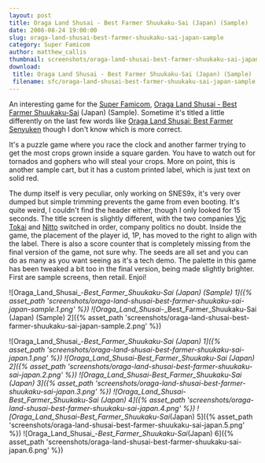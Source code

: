 ```yaml
---
layout: post
title: Oraga Land Shusai - Best Farmer Shuukaku-Sai (Japan) (Sample)
date: 2008-08-24 19:00:00
slug: oraga-land-shusai-best-farmer-shuukaku-sai-japan-sample
category: Super Famicom
author: matthew_callis
thumbnail: screenshots/oraga-land-shusai-best-farmer-shuukaku-sai-japan-sample.1.png
download:
 title: Oraga Land Shusai - Best Farmer Shuukaku-Sai (Japan) (Sample)
 filename: sfc/oraga-land-shusai-best-farmer-shuukaku-sai-japan-sample.7z
---
```


An interesting game for the [Super Famicom](http://superfamicom.org/ "Super Famicom"), [Oraga Land Shusai - Best Farmer Shuukaku-Sai](http://superfamicom.org/info/oraga-land-shusai-best-farmer-senyuken/ "Oraga Land Shusai - Best Farmer Shuukaku-Sai") (Japan) (Sample). Sometime it's titled a little differently on the last few words like [Oraga Land Shusai: Best Farmer Senyuken](http://superfamicom.org/info/oraga-land-shusai-best-farmer-senyuken/ "Oraga Land Shusai: Best Farmer Senyuken") though I don't know which is more correct.

It's a puzzle game where you race the clock and another farmer trying to get the most crops grown inside a square garden. You have to watch out for tornados and gophers who will steal your crops. More on point, this is another sample cart, but it has a custom printed label, which is just text on solid red.

The dump itself is very peculiar, only working on SNES9x, it's very over dumped but simple trimming prevents the game from even booting. It's quite weird, I couldn't find the header either, though I only looked for 15 seconds. The title screen is slightly different, with the two companies [Vic Tokai](http://superfamicom.org/search-maker-english/vic+tokai/ "Vic Tokai") and [Nitto](http://superfamicom.org/ "Nitto") switched in order, company politics no doubt. Inside the game, the placement of the player id, 1P, has moved to the right to align with the label. There is also a score counter that is completely missing from the final version of the game, not sure why. The seeds are all set and you can do as many as you want seeing as it's a tech demo. The palette in this game has been tweaked a bit too in the final version, being made slightly brighter. First are sample screens, then retail. Enjoi!

![Oraga_Land_Shusai_-_Best_Farmer_Shuukaku-Sai (Japan) (Sample) 1]({% asset_path 'screenshots/oraga-land-shusai-best-farmer-shuukaku-sai-japan-sample.1.png' %})
![Oraga_Land_Shusai_-_Best_Farmer_Shuukaku-Sai (Japan) (Sample) 2]({% asset_path 'screenshots/oraga-land-shusai-best-farmer-shuukaku-sai-japan-sample.2.png' %})

![Oraga_Land_Shusai_-_Best_Farmer_Shuukaku-Sai (Japan) 1]({% asset_path 'screenshots/oraga-land-shusai-best-farmer-shuukaku-sai-japan.1.png' %})
![Oraga_Land_Shusai_-_Best_Farmer_Shuukaku-Sai (Japan) 2]({% asset_path 'screenshots/oraga-land-shusai-best-farmer-shuukaku-sai-japan.2.png' %})
![Oraga_Land_Shusai_-_Best_Farmer_Shuukaku-Sai (Japan) 3]({% asset_path 'screenshots/oraga-land-shusai-best-farmer-shuukaku-sai-japan.3.png' %})
![Oraga_Land_Shusai_-_Best_Farmer_Shuukaku-Sai (Japan) 4]({% asset_path 'screenshots/oraga-land-shusai-best-farmer-shuukaku-sai-japan.4.png' %})
![Oraga_Land_Shusai_-_Best_Farmer_Shuukaku-Sai_(Japan) 5]({% asset_path 'screenshots/oraga-land-shusai-best-farmer-shuukaku-sai-japan.5.png' %})
![Oraga_Land_Shusai_-_Best_Farmer_Shuukaku-Sai_(Japan) 6]({% asset_path 'screenshots/oraga-land-shusai-best-farmer-shuukaku-sai-japan.6.png' %})
